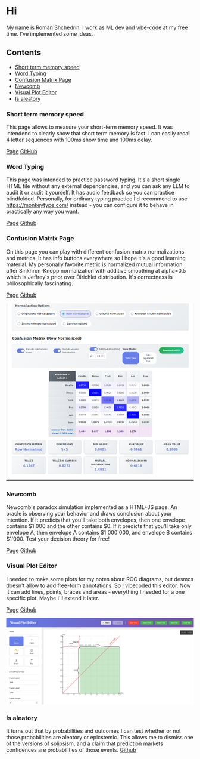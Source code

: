 # Hi
My name is Roman Shchedrin. I work as ML dev and vibe-code at my free time. I've implemented some ideas.

## Contents
- [Short term memory speed](#Short-term-memory-speed)
- [Word Typing](#word-typing)
- [Confusion Matrix Page](#confusion-matrix-page)
- [Newcomb](#newcomb)
- [Visual Plot Editor](#visual-plot-editor)
- [Is aleatory](#is-aleatory)

### Short term memory speed
This page allows to measure your short-term memory speed. It was intendend to clearly show that short term memory is fast. I can easily recall 4 letter sequences with 100ms show time and 100ms delay.

[Page](https://rashchedrin.github.io/short_term_memory_speed/)
[GitHub](https://github.com/rashchedrin/short_term_memory_speed)

### Word Typing
This page was intended to practice password typing. It's a short single HTML file without any external dependencies, and you can ask any LLM to audit it or audit it yourself. It has audio feedback so you can practice blindfolded. Personally, for ordinary typing practice I'd recommend to use https://monkeytype.com/ instead - you can configure it to behave in practically any way you want.

[Page](https://rashchedrin.github.io/word_typing/)
[Github](https://github.com/rashchedrin/word_typing)

### Confusion Matrix Page
On this page you can play with different confusion matrix normalizations and metrics. It has info buttons everywhere so I hope it's a good learning material. My personally favorite metric is normalized mutual information after Sinkhron-Knopp normalization with additive smoothing at alpha=0.5 which is Jeffrey's prior over Dirichlet distribution. It's correctness is philosophically fascinating.

[Page](https://rashchedrin.github.io/confusion_matrix_page/)
[Github](https://github.com/rashchedrin/confusion_matrix_page)

![Confusion Matrix Page](confusion_matrix_page.png)
### Newcomb
Newcomb's paradox simulation implemented as a HTML+JS page. An oracle is observing your behavior and draws conclusion about your intention. If it predicts that you'll take both envelopes, then one envelope contains $1'000 and the other contains $0. If it predicts that you'll take only envelope A, then envelope A contains $1'000'000, and envelope B contains $1'000. Test your decision theory for free!

[Page](https://rashchedrin.github.io/newcomb/)
[Github](https://github.com/rashchedrin/newcomb)


### Visual Plot Editor
I needed to make some plots for my notes about ROC diagrams, but desmos doesn't allow to add free-form annotations. So I vibecoded this editor. Now it can add lines, points, braces and areas - everything I needed for a one specific plot. Maybe I'll extend it later.

[Page](https://rashchedrin.github.io/draw_plot/)
[Github](https://github.com/rashchedrin/draw_plot)

![Visual Plot Editor](visual_plot_editor.png)

### Is aleatory
It turns out that by probabilities and outcomes I can test whether or not those probabilities are aleatory or epicstemic. This allows me to dismiss one of the versions of solipsism, and a claim that prediction markets confidences are probabilities of those events. 
[Github](https://github.com/rashchedrin/is_aleatory)